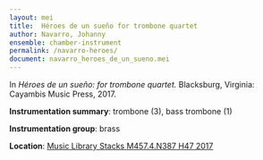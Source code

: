 ```yaml
---
layout: mei
title:  Héroes de un sueño for trombone quartet
author: Navarro, Johanny
ensemble: chamber-instrument
permalink: /navarro-heroes/
document: navarro_heroes_de_un_sueno.mei
---
```


In *Héroes de un sueño: for trombone quartet.* Blacksburg, Virginia: Cayambis Music Press, 2017.

**Instrumentation summary**: trombone (3), bass trombone (1)

**Instrumentation group**: brass

**Location**: <a href="https://tufts-primo.hosted.exlibrisgroup.com/permalink/f/bnf7qa/01TUN_ALMA21283209270003851" target="_blank">Music Library Stacks M457.4.N387 H47 2017</a>
